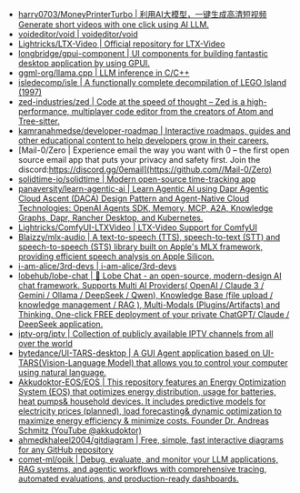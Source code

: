 + [harry0703/MoneyPrinterTurbo | 利用AI大模型，一键生成高清短视频 Generate short videos with one click using AI LLM.](https://github.com//harry0703/MoneyPrinterTurbo)
+ [voideditor/void | voideditor/void](https://github.com//voideditor/void)
+ [Lightricks/LTX-Video | Official repository for LTX-Video](https://github.com//Lightricks/LTX-Video)
+ [longbridge/gpui-component | UI components for building fantastic desktop application by using GPUI.](https://github.com//longbridge/gpui-component)
+ [ggml-org/llama.cpp | LLM inference in C/C++](https://github.com//ggml-org/llama.cpp)
+ [isledecomp/isle | A functionally complete decompilation of LEGO Island (1997)](https://github.com//isledecomp/isle)
+ [zed-industries/zed | Code at the speed of thought – Zed is a high-performance, multiplayer code editor from the creators of Atom and Tree-sitter.](https://github.com//zed-industries/zed)
+ [kamranahmedse/developer-roadmap | Interactive roadmaps, guides and other educational content to help developers grow in their careers.](https://github.com//kamranahmedse/developer-roadmap)
+ [Mail-0/Zero | Experience email the way you want with 0 – the first open source email app that puts your privacy and safety first. Join the discord:https://discord.gg/0email](https://github.com//Mail-0/Zero)
+ [solidtime-io/solidtime | Modern open-source time-tracking app](https://github.com//solidtime-io/solidtime)
+ [panaversity/learn-agentic-ai | Learn Agentic AI using Dapr Agentic Cloud Ascent (DACA) Design Pattern and Agent-Native Cloud Technologies: OpenAI Agents SDK, Memory, MCP, A2A, Knowledge Graphs, Dapr, Rancher Desktop, and Kubernetes.](https://github.com//panaversity/learn-agentic-ai)
+ [Lightricks/ComfyUI-LTXVideo | LTX-Video Support for ComfyUI](https://github.com//Lightricks/ComfyUI-LTXVideo)
+ [Blaizzy/mlx-audio | A text-to-speech (TTS), speech-to-text (STT) and speech-to-speech (STS) library built on Apple's MLX framework, providing efficient speech analysis on Apple Silicon.](https://github.com//Blaizzy/mlx-audio)
+ [i-am-alice/3rd-devs | i-am-alice/3rd-devs](https://github.com//i-am-alice/3rd-devs)
+ [lobehub/lobe-chat | 🤯 Lobe Chat - an open-source, modern-design AI chat framework. Supports Multi AI Providers( OpenAI / Claude 3 / Gemini / Ollama / DeepSeek / Qwen), Knowledge Base (file upload / knowledge management / RAG ), Multi-Modals (Plugins/Artifacts) and Thinking. One-click FREE deployment of your private ChatGPT/ Claude / DeepSeek application.](https://github.com//lobehub/lobe-chat)
+ [iptv-org/iptv | Collection of publicly available IPTV channels from all over the world](https://github.com//iptv-org/iptv)
+ [bytedance/UI-TARS-desktop | A GUI Agent application based on UI-TARS(Vision-Language Model) that allows you to control your computer using natural language.](https://github.com//bytedance/UI-TARS-desktop)
+ [Akkudoktor-EOS/EOS | This repository features an Energy Optimization System (EOS) that optimizes energy distribution, usage for batteries, heat pumps& household devices. It includes predictive models for electricity prices (planned), load forecasting& dynamic optimization to maximize energy efficiency & minimize costs. Founder Dr. Andreas Schmitz (YouTube @akkudoktor)](https://github.com//Akkudoktor-EOS/EOS)
+ [ahmedkhaleel2004/gitdiagram | Free, simple, fast interactive diagrams for any GitHub repository](https://github.com//ahmedkhaleel2004/gitdiagram)
+ [comet-ml/opik | Debug, evaluate, and monitor your LLM applications, RAG systems, and agentic workflows with comprehensive tracing, automated evaluations, and production-ready dashboards.](https://github.com//comet-ml/opik)
